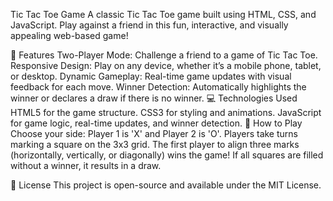  Tic Tac Toe Game
A classic Tic Tac Toe game built using HTML, CSS, and JavaScript. Play against a friend in this fun, interactive, and visually appealing web-based game!

🚀 Features
Two-Player Mode: Challenge a friend to a game of Tic Tac Toe.
Responsive Design: Play on any device, whether it’s a mobile phone, tablet, or desktop.
Dynamic Gameplay: Real-time game updates with visual feedback for each move.
Winner Detection: Automatically highlights the winner or declares a draw if there is no winner.
💻 Technologies Used
HTML5 for the game structure.
CSS3 for styling and animations.
JavaScript for game logic, real-time updates, and winner detection.
🎯 How to Play
Choose your side: Player 1 is 'X' and Player 2 is 'O'.
Players take turns marking a square on the 3x3 grid.
The first player to align three marks (horizontally, vertically, or diagonally) wins the game!
If all squares are filled without a winner, it results in a draw.

📝 License
This project is open-source and available under the MIT License.
